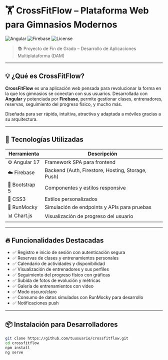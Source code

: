 # 🏋️ CrossFitFlow – Plataforma Web para Gimnasios Modernos

![Angular](https://img.shields.io/badge/Angular-17-red?logo=angular) ![Firebase](https://img.shields.io/badge/Firebase-Backend-yellow?logo=firebase) ![License](https://img.shields.io/badge/license-MIT-blue.svg)

> 📚 Proyecto de Fin de Grado – Desarrollo de Aplicaciones Multiplataforma (DAM)

---

## 💡 ¿Qué es CrossFitFlow?

**CrossFitFlow** es una aplicación web pensada para revolucionar la forma en la que los gimnasios se conectan con sus usuarios. Desarrollada con **Angular** y potenciada por **Firebase**, permite gestionar clases, entrenadores, reservas, seguimiento del progreso físico, y mucho más.

Diseñada para ser rápida, intuitiva, atractiva y adaptada a móviles gracias a su arquitectura.

---

## 🚀 Tecnologías Utilizadas

| Herramienta       | Descripción                                           |
|-------------------|-------------------------------------------------------|
| ⚙️ Angular 17      | Framework SPA para frontend                          |
| ☁️ Firebase        | Backend (Auth, Firestore, Hosting, Storage, Push)    |
| 🎨 Bootstrap 5     | Componentes y estilos responsive                     |
| 🎨 CSS3            | Estilos personalizados                               |
| 🧪 RunMocky        | Simulación de endpoints y APIs para pruebas          |
| 📊 Chart.js        | Visualización de progreso del usuario                |


---

## 🔥 Funcionalidades Destacadas

- ✅ Registro e inicio de sesión con autenticación segura
- ✅ Reservas de clases y entrenamientos personales
- ✅ Calendario de actividades y disponibilidad
- ✅ Visualización de entrenadores y sus perfiles
- ✅ Seguimiento del progreso físico con gráficas
- ✅ Subida de fotos de evolución y métricas
- ✅ Galería de entrenamientos con video
- ✅ Modo oscuro/claro
- ✅ Consumo de datos simulados con RunMocky para desarrollo
- ✅ Notificaciones push

---

## 📦 Instalación para Desarrolladores

```bash
git clone https://github.com/tuusuario/crossfitflow.git
cd crossfitflow
npm install
ng serve

